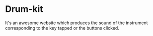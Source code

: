 # Drum-kit
It's an awesome website which produces the sound of the instrument corresponding to the key tapped or the buttons clicked.
